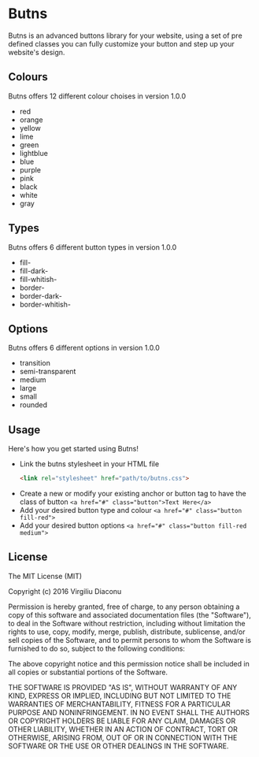 # Butns
Butns is an advanced buttons library for your website, using a set of pre defined classes you can fully customize your button and step up your website's design.

## Colours
Butns offers 12 different colour choises in version 1.0.0
* red
* orange
* yellow
* lime
* green
* lightblue
* blue
* purple
* pink
* black
* white
* gray

## Types
Butns offers 6 different button types in version 1.0.0
* fill-
* fill-dark-
* fill-whitish-
* border-
* border-dark-
* border-whitish-

## Options
Butns offers 6 different options in version 1.0.0
* transition
* semi-transparent
* medium
* large
* small
* rounded

## Usage
Here's how you get started using Butns!
* Link the butns stylesheet in your HTML file
	```html
	<link rel="stylesheet" href="path/to/butns.css">
	```
* Create a new or modify your existing anchor or button tag to have the class of button
	`<a href="#" class="button">Text Here</a>`
* Add your desired button type and colour
	`<a href="#" class="button fill-red">`
* Add your desired button options
	`<a href="#" class="button fill-red medium">`

## License
The MIT License (MIT)

Copyright (c) 2016 Virgiliu Diaconu

Permission is hereby granted, free of charge, to any person obtaining a copy
of this software and associated documentation files (the "Software"), to deal
in the Software without restriction, including without limitation the rights
to use, copy, modify, merge, publish, distribute, sublicense, and/or sell
copies of the Software, and to permit persons to whom the Software is
furnished to do so, subject to the following conditions:

The above copyright notice and this permission notice shall be included in all
copies or substantial portions of the Software.

THE SOFTWARE IS PROVIDED "AS IS", WITHOUT WARRANTY OF ANY KIND, EXPRESS OR
IMPLIED, INCLUDING BUT NOT LIMITED TO THE WARRANTIES OF MERCHANTABILITY,
FITNESS FOR A PARTICULAR PURPOSE AND NONINFRINGEMENT. IN NO EVENT SHALL THE
AUTHORS OR COPYRIGHT HOLDERS BE LIABLE FOR ANY CLAIM, DAMAGES OR OTHER
LIABILITY, WHETHER IN AN ACTION OF CONTRACT, TORT OR OTHERWISE, ARISING FROM,
OUT OF OR IN CONNECTION WITH THE SOFTWARE OR THE USE OR OTHER DEALINGS IN THE
SOFTWARE.
